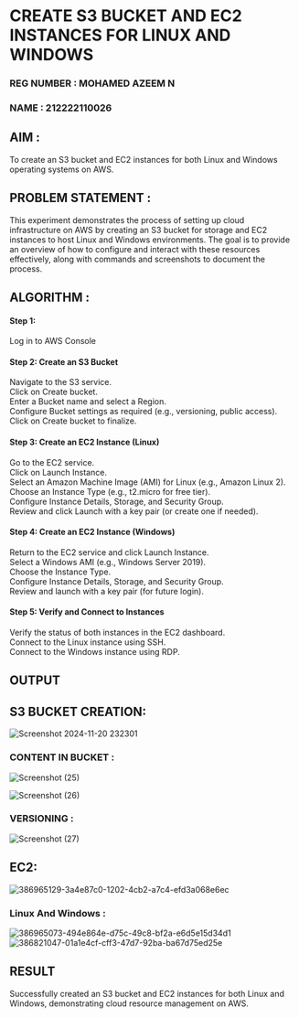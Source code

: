  # CREATE S3 BUCKET AND EC2 INSTANCES FOR LINUX AND WINDOWS
 
### REG NUMBER : MOHAMED AZEEM N
### NAME : 212222110026

## AIM :
To create an S3 bucket and EC2 instances for both Linux and Windows operating systems on AWS.

## PROBLEM STATEMENT :
This experiment demonstrates the process of setting up cloud infrastructure on AWS by creating an S3 bucket for storage and EC2 instances to host Linux and Windows environments. The goal is to provide an overview of how to configure and interact with these resources effectively, along with commands and screenshots to document the process.

## ALGORITHM :

#### Step 1:
Log in to AWS Console</br>

#### Step 2: Create an S3 Bucket</br>
Navigate to the S3 service.</br>
Click on Create bucket.</br>
Enter a Bucket name and select a Region.</br>
Configure Bucket settings as required (e.g., versioning, public access).</br>
Click on Create bucket to finalize.</br>

#### Step 3: Create an EC2 Instance (Linux)
Go to the EC2 service.</br>
Click on Launch Instance.</br>
Select an Amazon Machine Image (AMI) for Linux (e.g., Amazon Linux 2).</br>
Choose an Instance Type (e.g., t2.micro for free tier).</br>
Configure Instance Details, Storage, and Security Group.</br>
Review and click Launch with a key pair (or create one if needed).</br>

#### Step 4: Create an EC2 Instance (Windows)
Return to the EC2 service and click Launch Instance.</br>
Select a Windows AMI (e.g., Windows Server 2019).</br>
Choose the Instance Type.</br>
Configure Instance Details, Storage, and Security Group.</br>
Review and launch with a key pair (for future login).</br>

#### Step 5: Verify and Connect to Instances
Verify the status of both instances in the EC2 dashboard.</br>
Connect to the Linux instance using SSH.</br>
Connect to the Windows instance using RDP.</br>

## OUTPUT
## S3 BUCKET CREATION:
![Screenshot 2024-11-20 232301](https://github.com/user-attachments/assets/9028a504-6004-449f-8187-67fc71fb1708)

### CONTENT IN BUCKET :
![Screenshot (25)](https://github.com/user-attachments/assets/ef471551-0fd3-4718-8fb9-1041256f1a8f)


![Screenshot (26)](https://github.com/user-attachments/assets/b84280d6-668f-40ca-8e90-4bc8c07c34f0)

### VERSIONING :
![Screenshot (27)](https://github.com/user-attachments/assets/3237e825-05f9-4f17-abc2-45120d2c385c)


## EC2:
![386965129-3a4e87c0-1202-4cb2-a7c4-efd3a068e6ec](https://github.com/user-attachments/assets/e9e39de5-9f2d-4de2-ae95-b105ff43201b)


### Linux And Windows :
![386965073-494e864e-d75c-49c8-bf2a-e6d5e15d34d1](https://github.com/user-attachments/assets/b3d4ea6f-8684-4b8c-b62e-7330f29c4303)
![386821047-01a1e4cf-cff3-47d7-92ba-ba67d75ed25e](https://github.com/user-attachments/assets/e34e61b8-c3c4-458c-8b79-1f461594d38d)


## RESULT
 Successfully created an S3 bucket and EC2 instances for both Linux and Windows, demonstrating cloud resource management on AWS.


  


